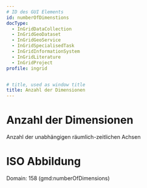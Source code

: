 ```yaml
---
# ID des GUI Elements
id: numberOfDimenstions
docType:
  - InGridDataCollection
  - InGridGeoDataset
  - InGridGeoService
  - InGridSpecialisedTask
  - InGridInformationSystem
  - InGridLiterature
  - InGridProject
profile: ingrid


# title, used as window title
title: Anzahl der Dimensionen
---
```


# Anzahl der Dimensionen

Anzahl der unabhängigen räumlich-zeitlichen Achsen

# ISO Abbildung

Domain: 158 (gmd:numberOfDimensions)
